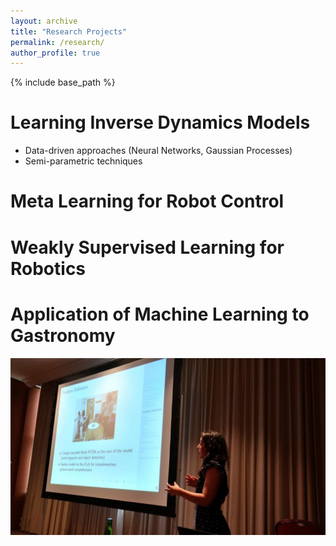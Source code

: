 ```yaml
---
layout: archive
title: "Research Projects"
permalink: /research/
author_profile: true
---
```


{% include base_path %}

Learning Inverse Dynamics Models
======
* Data-driven approaches (Neural Networks, Gaussian Processes)
* Semi-parametric techniques

Meta Learning for Robot Control
======


Weakly Supervised Learning for Robotics
======


Application of Machine Learning to Gastronomy
======

![](/images/ijcnn2019.jpg)
